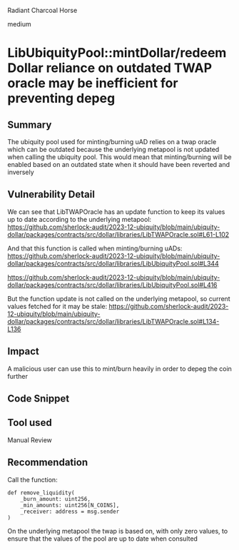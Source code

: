Radiant Charcoal Horse

medium

# LibUbiquityPool::mintDollar/redeemDollar reliance on outdated TWAP oracle may be inefficient for preventing depeg

## Summary
The ubiquity pool used for minting/burning uAD relies on a twap oracle which can be outdated because the underlying metapool is not updated when calling the ubiquity pool. This would mean that minting/burning will be enabled based on an outdated state when it should have been reverted and inversely 

## Vulnerability Detail
We can see that LibTWAPOracle has an update function to keep its values up to date according to the underlying metapool:
https://github.com/sherlock-audit/2023-12-ubiquity/blob/main/ubiquity-dollar/packages/contracts/src/dollar/libraries/LibTWAPOracle.sol#L61-L102

And that this function is called when minting/burning uADs:
https://github.com/sherlock-audit/2023-12-ubiquity/blob/main/ubiquity-dollar/packages/contracts/src/dollar/libraries/LibUbiquityPool.sol#L344

https://github.com/sherlock-audit/2023-12-ubiquity/blob/main/ubiquity-dollar/packages/contracts/src/dollar/libraries/LibUbiquityPool.sol#L416


But the function update is not called on the underlying metapool, so current values fetched for it may be stale:
https://github.com/sherlock-audit/2023-12-ubiquity/blob/main/ubiquity-dollar/packages/contracts/src/dollar/libraries/LibTWAPOracle.sol#L134-L136

## Impact
A malicious user can use this to mint/burn heavily in order to depeg the coin further

## Code Snippet

## Tool used

Manual Review

## Recommendation
Call the function:
```vyper
def remove_liquidity(
    _burn_amount: uint256,
    _min_amounts: uint256[N_COINS],
    _receiver: address = msg.sender
)
```

On the underlying metapool the twap is based on, with only zero values, to ensure that the values of the pool are up to date when consulted